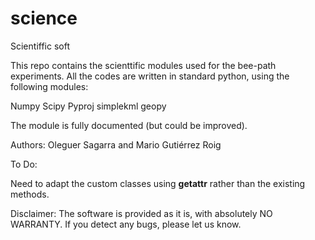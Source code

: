 science
=======

Scientiffic soft

This repo contains the scienttific modules used for the bee-path experiments.
All the codes are written in standard python, using the following modules:

Numpy
Scipy
Pyproj
simplekml
geopy

The module is fully documented (but could be improved).



Authors: Oleguer Sagarra and Mario Gutiérrez Roig


To Do:

Need to adapt the custom classes using __getattr__ rather than the existing methods.

Disclaimer: The software is provided as it is, with absolutely NO WARRANTY. If you detect any bugs, please let us know.


